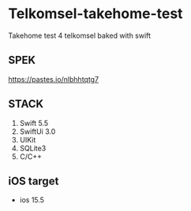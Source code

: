 # Telkomsel-takehome-test
Takehome test 4 telkomsel baked with swift

## SPEK
https://pastes.io/nlbhhtqtg7


## STACK
1. Swift 5.5
2. SwiftUi 3.0
3. UIKit
4. SQLite3
5. C/C++

## iOS target
- ios 15.5
